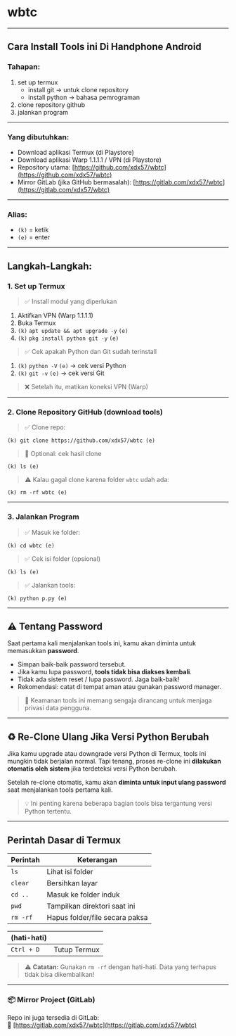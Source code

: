# wbtc

&#x20;

---

## Cara Install Tools ini Di Handphone Android

### Tahapan:

1. set up termux
   - install git → untuk clone repository
   - install python → bahasa pemrograman
2. clone repository github
3. jalankan program

---

### Yang dibutuhkan:

- Download aplikasi Termux (di Playstore)
- Download aplikasi Warp 1.1.1.1 / VPN (di Playstore)
- Repository utama: [https://github.com/xdx57/wbtc](https://github.com/xdx57/wbtc)
- Mirror GitLab (jika GitHub bermasalah): [https://gitlab.com/xdx57/wbtc](https://gitlab.com/xdx57/wbtc)

---

### Alias:

- `(k)` = ketik
- `(e)` = enter

---

## Langkah-Langkah:

### 1. Set up Termux

> ✅ Install modul yang diperlukan

1. Aktifkan VPN (Warp 1.1.1.1)
2. Buka Termux
3. `(k)` `apt update && apt upgrade -y` `(e)`
4. `(k)` `pkg install python git -y` `(e)`

> ✅ Cek apakah Python dan Git sudah terinstall

1. `(k)` `python -V` `(e)` → cek versi Python
2. `(k)` `git -v` `(e)` → cek versi Git

> ❌ Setelah itu, matikan koneksi VPN (Warp)

---

### 2. Clone Repository GitHub (download tools)

> ✅ Clone repo:

```
(k) git clone https://github.com/xdx57/wbtc (e)
```

> 📝 Optional: cek hasil clone

```
(k) ls (e)
```

> ⚠️ Kalau gagal clone karena folder `wbtc` udah ada:

```
(k) rm -rf wbtc (e)
```

---

### 3. Jalankan Program

> ✅ Masuk ke folder:

```
(k) cd wbtc (e)
```

> ✅ Cek isi folder (opsional)

```
(k) ls (e)
```

> ✅ Jalankan tools:

```
(k) python p.py (e)
```

---

## ⚠️ Tentang Password

Saat pertama kali menjalankan tools ini, kamu akan diminta untuk memasukkan **password**.

- Simpan baik-baik password tersebut.
- Jika kamu lupa password, **tools tidak bisa diakses kembali**.
- Tidak ada sistem reset / lupa password. Jaga baik-baik!
- Rekomendasi: catat di tempat aman atau gunakan password manager.

> 🔐 Keamanan tools ini memang sengaja dirancang untuk menjaga privasi data pengguna.

---

## ♻️ Re-Clone Ulang Jika Versi Python Berubah

Jika kamu upgrade atau downgrade versi Python di Termux, tools ini mungkin tidak berjalan normal. Tapi tenang, proses re-clone ini **dilakukan otomatis oleh sistem** jika terdeteksi versi Python berubah.

Setelah re-clone otomatis, kamu akan **diminta untuk input ulang password** saat menjalankan tools pertama kali.

> 💡 Ini penting karena beberapa bagian tools bisa tergantung versi Python tertentu.

---

## Perintah Dasar di Termux

| Perintah | Keterangan                     |
| -------- | ------------------------------ |
| `ls`     | Lihat isi folder               |
| `clear`  | Bersihkan layar                |
| `cd ..`  | Masuk ke folder induk          |
| `pwd`    | Tampilkan direktori saat ini   |
| `rm -rf` | Hapus folder/file secara paksa |

| **(hati-hati)** |              |
| --------------- | ------------ |
| `Ctrl + D`      | Tutup Termux |

> ⚠️ **Catatan:** Gunakan `rm -rf` dengan hati-hati. Data yang terhapus tidak bisa dikembalikan!

---

### 📦 Mirror Project (GitLab)

Repo ini juga tersedia di GitLab:\
🔗 [https://gitlab.com/xdx57/wbtc](https://gitlab.com/xdx57/wbtc)

